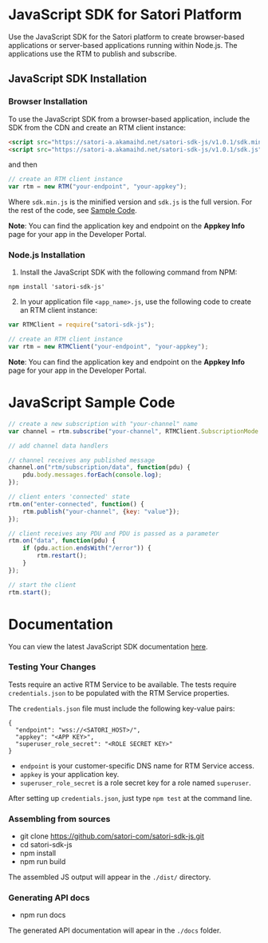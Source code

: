 JavaScript SDK for Satori Platform
==========

Use the JavaScript SDK for the Satori platform to create browser-based applications or server-based applications running within Node.js. The applications use the RTM to publish and subscribe.

## JavaScript SDK Installation

### Browser Installation

To use the JavaScript SDK from a browser-based application, include the SDK from the CDN and create an RTM client instance:

```HTML
<script src="https://satori-a.akamaihd.net/satori-sdk-js/v1.0.1/sdk.min.js"></script>
<script src="https://satori-a.akamaihd.net/satori-sdk-js/v1.0.1/sdk.js"></script>
```
and then

```JavaScript
// create an RTM client instance
var rtm = new RTM("your-endpoint", "your-appkey");
```

Where `sdk.min.js` is the minified version and `sdk.js` is the full version. For the rest of the code, see [Sample Code](#code).

**Note**: You can find the application key and endpoint on the **Appkey Info** page for your app in the Developer Portal.

### Node.js Installation

1. Install the JavaScript SDK with the following command from NPM:

```
npm install 'satori-sdk-js'
```

2. In your application file `<app_name>.js`, use the following code to create an RTM client instance:

```JavaScript
var RTMClient = require("satori-sdk-js");

// create an RTM client instance
var rtm = new RTMClient("your-endpoint", "your-appkey");
```

**Note**: You can find the application key and endpoint on the **Appkey Info** page for your app in the Developer Portal.

# JavaScript Sample Code

```JavaScript
// create a new subscription with "your-channel" name
var channel = rtm.subscribe("your-channel", RTMClient.SubscriptionMode.SIMPLE);

// add channel data handlers

// channel receives any published message
channel.on("rtm/subscription/data", function(pdu) {
    pdu.body.messages.forEach(console.log);
});

// client enters 'connected' state
rtm.on("enter-connected", function() {
    rtm.publish("your-channel", {key: "value"});
});

// client receives any PDU and PDU is passed as a parameter
rtm.on("data", function(pdu) {
    if (pdu.action.endsWith("/error")) {
        rtm.restart();
    }
});

// start the client
rtm.start();
```

# Documentation

You can view the latest JavaScript SDK documentation [here](./API.md).

### Testing Your Changes

Tests require an active RTM Service to be available. The tests require `credentials.json` to be populated with the RTM Service properties.

The `credentials.json` file must include the following key-value pairs:

```
{
  "endpoint": "wss://<SATORI_HOST>/",
  "appkey": "<APP KEY>",
  "superuser_role_secret": "<ROLE SECRET KEY>"
}
```

* `endpoint` is your customer-specific DNS name for RTM Service access.
* `appkey` is your application key.
* `superuser_role_secret` is a role secret key for a role named `superuser`.

After setting up `credentials.json`, just type `npm test` at the command line.

### Assembling from sources

* git clone https://github.com/satori-com/satori-sdk-js.git
* cd satori-sdk-js
* npm install
* npm run build

The assembled JS output will appear in the `./dist/` directory.

### Generating API docs

* npm run docs

The generated API documentation will apear in the `./docs` folder.
